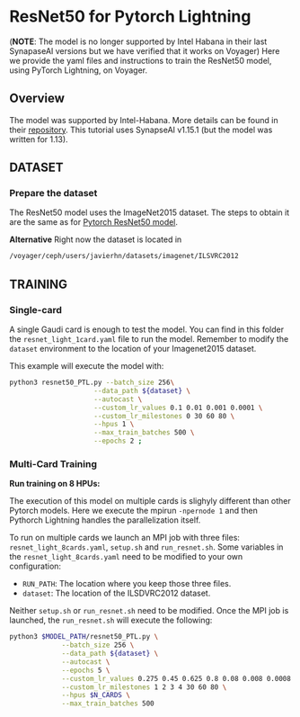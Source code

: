 # ResNet50 for Pytorch Lightning
(**NOTE**: The model is no longer supported by Intel Habana in their last SynapaseAI versions but we have verified that it works on Voyager)
Here we provide the yaml files and instructions to train the ResNet50 model, using PyTorch Lightning, on Voyager.


## Overview

The model was supported by Intel-Habana. More details can be found in their [repository](https://github.com/HabanaAI/Model-References/tree/1.13.0/PyTorch/computer_vision/classification/lightning/resnet). This tutorial uses SynapseAI v1.15.1 (but the model was written for 1.13).



## DATASET

### Prepare the dataset
The ResNet50 model uses the ImageNet2015 dataset. The steps to obtain it are the same as for [Pytorch ResNet50 model](/PyTorch/computer_vision/classification/torchvision).

**Alternative**
Right now the dataset is located in
```bash
/voyager/ceph/users/javierhn/datasets/imagenet/ILSVRC2012
```



## TRAINING

### Single-card

A single Gaudi card is enough to test the model. You can find in this folder the `resnet_light_1card.yaml` file to run the model. Remember to modify the `dataset` environment to the location of your Imagenet2015 dataset.

This example will execute the model with:
```bash
python3 resnet50_PTL.py --batch_size 256\
                     --data_path ${dataset} \
                     --autocast \
                     --custom_lr_values 0.1 0.01 0.001 0.0001 \
                     --custom_lr_milestones 0 30 60 80 \
                     --hpus 1 \
                     --max_train_batches 500 \
                     --epochs 2 ;
```


### Multi-Card Training

**Run training on 8 HPUs:**

The execution of this model on multiple cards is slighyly different than other Pytorch models. Here we execute the mpirun `-npernode 1` and then Pythorch Lightning handles the parallelization itself.

To run on multiple cards we launch an MPI job with three files: `resnet_light_8cards.yaml`, `setup.sh` and `run_resnet.sh`. Some variables in the `resnet_light_8cards.yaml` need to be modified to your own configuration:
- `RUN_PATH`: The location where you keep those three files.
- `dataset`: The location of the ILSDVRC2012 dataset.


Neither `setup.sh` or `run_resnet.sh` need to be modified. Once the MPI job is launched, the `run_resnet.sh` will execute the following:
```bash
python3 $MODEL_PATH/resnet50_PTL.py \
             --batch_size 256 \
             --data_path ${dataset} \
             --autocast \
             --epochs 5 \
             --custom_lr_values 0.275 0.45 0.625 0.8 0.08 0.008 0.0008 \
             --custom_lr_milestones 1 2 3 4 30 60 80 \
             --hpus $N_CARDS \
             --max_train_batches 500

```





